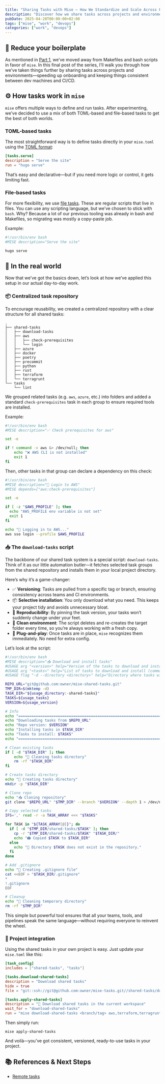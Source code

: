 ```yaml
---
title: "Sharing Tasks with Mise – How We Standardize and Scale Across Projects"
description: "Discover how we share tasks across projects and environments using Mise, streamlining our development process and enhancing collaboration."
pubDate: 2025-04-20T00:00:00+02:00
tags: ["mise", "work", "devops"]
categories: ["work", "devops"]
---
```


## 🧼 Reduce your boilerplate

As mentioned in [Part 1](/posts/2025/04/how-we-use-mise-at-work-part-1), we’ve moved away from Makefiles and bash scripts in favor of `mise`. In this final post of the series, I’ll walk you through how we’ve taken things further by sharing tasks across projects and environments—speeding up onboarding and keeping things consistent between dev machines and CI/CD.

## ⚙️ How tasks work in `mise`

`mise` offers multiple ways to define and run tasks. After experimenting, we’ve decided to use a mix of both TOML-based and file-based tasks to get the best of both worlds.

### TOML-based tasks

The most straightforward way is to define tasks directly in your `mise.toml` using the [TOML format](https://mise.jdx.dev/tasks/toml-tasks.html):

```toml
[tasks.serve]
description = "Serve the site"
run = "hugo serve"
```

That’s easy and declarative—but if you need more logic or control, it gets limiting fast.

### File-based tasks

For more flexibility, we use [file tasks](https://mise.jdx.dev/tasks/file-tasks.html). These are regular scripts that live in files. You can use any scripting language, but we’ve chosen to stick with `bash`. Why? Because a lot of our previous tooling was already in bash and Makefiles, so migrating was mostly a copy-paste job.

Example:

```bash
#!/usr/bin/env bash
#MISE description="Serve the site"

hugo serve
```

## 💼 In the real world

Now that we’ve got the basics down, let’s look at how we’ve applied this setup in our actual day-to-day work.

### 📦 Centralized task repository

To encourage reusability, we created a centralized repository with a clear structure for all shared tasks:

```shell
.
├── shared-tasks
│   ├── download-tasks
│   ├── aws
│   │   ├── check-prerequisites
│   │   └── login
│   ├── azure
│   ├── docker
│   ├── poetry
│   ├── precommit
│   ├── python
│   ├── rust
│   ├── terraform
│   └── terragrunt
└── tasks
    └── lint
```

We grouped related tasks (e.g. `aws`, `azure`, etc.) into folders and added a standard `check-prerequisites` task in each group to ensure required tools are installed.

Example:

```bash
#!/usr/bin/env bash
#MISE description="✅ Check prerequisites for aws"

set -e

if ! command -v aws &> /dev/null; then
    echo "❌ AWS CLI is not installed"
    exit 1
fi
```

Then, other tasks in that group can declare a dependency on this check:

```bash
#!/usr/bin/env bash
#MISE description="🔑 Login to AWS"
#MISE depends=["aws:check-prerequisites"]

set -e

if [ -z "$AWS_PROFILE" ]; then
  echo "AWS_PROFILE env variable is not set"
  exit 1
fi

echo "🔑 Logging in to AWS..."
aws sso login --profile $AWS_PROFILE
```

### 📥 The `download-tasks` script

The backbone of our shared task system is a special script: `download-tasks`. Think of it as our little automation butler—it fetches selected task groups from the shared repository and installs them in your local project directory.

Here’s why it’s a game-changer:

- ✅ **Versioning**: Tasks are pulled from a specific tag or branch, ensuring consistency across teams and CI environments.
- 📦 **Selective installation**: You only download what you need. This keeps your project tidy and avoids unnecessary bloat.
- 🔄 **Reproducibility**: By pinning the task version, your tasks won’t suddenly change under your feet.
- 🧹 **Clean environment**: The script deletes and re-creates the target folder every time, so you’re always working with a fresh copy.
- 🧩 **Plug-and-play**: Once tasks are in place, `mise` recognizes them immediately. No need for extra config.

Let’s look at the script:

```bash
#!/usr/bin/env bash
#MISE description="📥 Download and install tasks"
#USAGE arg "<version>" help="Version of the tasks to download and install"
#USAGE arg "<tasks>" help="List of tasks to download and install (comma separated)"
#USAGE flag "-d --directory <directory>" help="Directory where tasks will be installed (default: shared-tasks)"

REPO_URL="git@github.com:owner/mise-shared-tasks.git"
TMP_DIR=$(mktemp -d)
TASK_DIR="${usage_directory:-shared-tasks}"
TASKS=${usage_tasks}
VERSION=${usage_version}

# Info
echo "========================================================================================================================"
echo "Downloading tasks from $REPO_URL"
echo "Repo version: $VERSION"
echo "Installing tasks in $TASK_DIR"
echo "Tasks to install: $TASKS"
echo "========================================================================================================================"

# Clean existing tasks
if [ -d "$TASK_DIR" ]; then
    echo "🧹 Cleaning tasks directory"
    rm -rf "$TASK_DIR"
fi

# Create tasks directory
echo "📁 Creating tasks directory"
mkdir -p "$TASK_DIR"

# Clone repo
echo "📥 Cloning repository"
git clone "$REPO_URL" "$TMP_DIR" --branch "$VERSION" --depth 1 > /dev/null 2>&1

# Copy selected tasks
IFS=',' read -r -a TASK_ARRAY <<< "$TASKS"

for TASK in "${TASK_ARRAY[@]}"; do
  if [ -d "$TMP_DIR/shared-tasks/$TASK" ]; then
    cp -r "$TMP_DIR/shared-tasks/$TASK" "$TASK_DIR/"
    echo "🖨️ Copied $TASK to $TASK_DIR"
  else
    echo "🚨 Directory $TASK does not exist in the repository."
  fi
done

# Add .gitignore
echo "🤷 Creating .gitignore file"
cat <<EOF > "$TASK_DIR/.gitignore"
*
!.gitignore
EOF

# Cleanup
echo "🧹 Cleaning temporary directory"
rm -rf "$TMP_DIR"
```

This simple but powerful tool ensures that all your teams, tools, and pipelines speak the same language—without requiring everyone to reinvent the wheel.

### 📁 Project integration

Using the shared tasks in your own project is easy. Just update your `mise.toml` like this:

```toml
[task_config]
includes = ["shared-tasks", "tasks"]

[tasks.download-shared-tasks]
description = "Download shared tasks"
hide = true
file = "git::ssh://git@github.com:owner/mise-tasks.git//shared-tasks/download-tasks?ref=<branch/tag>"

[tasks.apply-shared-tasks]
description = "📩 Download shared tasks in the current workspace"
wait_for = "download-shared-tasks"
run = "mise download-shared-tasks <branch/tag> aws,terraform,terragrunt"
```

Then simply run:

```shell
mise apply-shared-tasks
```

And voilà—you’ve got consistent, versioned, ready-to-use tasks in your project.

## 📚 References & Next Steps

- [Remote tasks](https://mise.jdx.dev/tasks/toml-tasks.html#remote-tasks)
